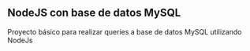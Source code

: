 ## NodeJS con base de datos MySQL

Proyecto básico para realizar queries a base de datos MySQL utilizando NodeJs